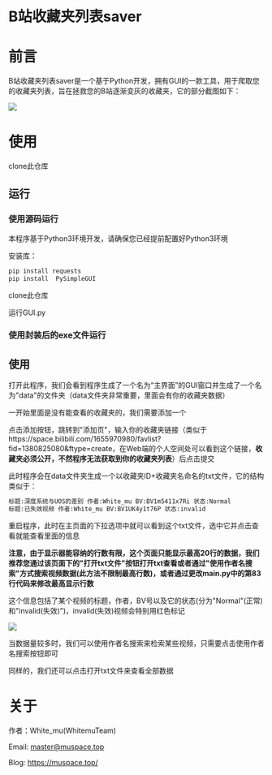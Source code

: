 # B站收藏夹列表saver

# 前言

B站收藏夹列表saver是一个基于Python开发，拥有GUI的一款工具，用于爬取您的收藏夹列表，旨在拯救您的B站逐渐变灰的收藏夹，它的部分截图如下：

![](https://s3.bmp.ovh/imgs/2021/10/4c6b3f734f1954d8.png)

# 使用

clone此仓库

## 运行

### 使用源码运行

本程序基于Python3环境开发，请确保您已经提前配置好Python3环境

安装库：

```powershell
pip install requests
pip install  PySimpleGUI
```

clone此仓库

运行GUI.py

### 使用封装后的exe文件运行

## 使用

打开此程序，我们会看到程序生成了一个名为“主界面”的GUI窗口并生成了一个名为"data"的文件夹（data文件夹非常重要，里面会有你的收藏夹数据）

一开始里面是没有能查看的收藏夹的，我们需要添加一个

点击添加按钮，跳转到"添加页"，输入你的收藏夹链接（类似于https://space.bilibili.com/1655970980/favlist?fid=1380825080&ftype=create，在Web端的个人空间处可以看到这个链接，**收藏夹必须公开，不然程序无法获取到你的收藏夹列表**）后点击提交

此时程序会在data文件夹生成一个以收藏夹ID+收藏夹名命名的txt文件，它的结构类似于：

```txt
标题:深度系统与UOS的差别 作者:White_mu BV:BV1m5411x7Ri 状态:Normal
标题:已失效视频 作者:White_mu BV:BV1UK4y1t76P 状态:invalid
```

重启程序，此时在主页面的下拉选项中就可以看到这个txt文件，选中它并点击查看就能查看里面的信息

**注意，由于显示器能容纳的行数有限，这个页面只能显示最高20行的数据，我们推荐您通过该页面下的"打开txt文件"按钮打开txt查看或者通过"使用作者名搜索"方式搜索视频数据(此方法不限制最高行数)，或者通过更改main.py中的第83行代码来修改最高显示行数**

这个信息包括了某个视频的标题，作者，BV号以及它的状态(分为"Normal"(正常)和"invalid(失效)")，invalid(失效)视频会特别用红色标记

![](https://i.bmp.ovh/imgs/2021/10/33a17839a7b73df9.png)

当数据量较多时，我们可以使用作者名搜索来检索某些视频，只需要点击使用作者名搜索按钮即可

同样的，我们还可以点击打开txt文件来查看全部数据

# 关于

作者：White_mu(WhitemuTeam)

Email: master@muspace.top

Blog: https://muspace.top/

